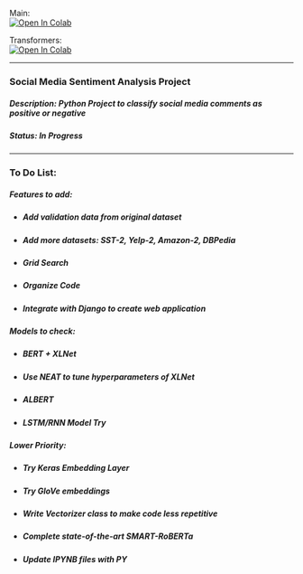 Main:\
[![Open In Colab](https://colab.research.google.com/assets/colab-badge.svg)](https://colab.research.google.com/github/dhruvjimulia-sys/Social-Media-Sentiment-Analysis/blob/main/main.ipynb)

Transformers:\
[![Open In Colab](https://colab.research.google.com/assets/colab-badge.svg)](https://colab.research.google.com/github/dhruvjimulia-sys/Social-Media-Sentiment-Analysis/blob/main/transformers.ipynb)

---
### **Social Media Sentiment Analysis Project** #
##### Description: Python Project to classify social media comments as positive or negative

##### Status: **In Progress**
---
### To Do List:
##### Features to add:
* ##### Add validation data from original dataset
* ##### Add more datasets: SST-2, Yelp-2, Amazon-2, DBPedia
* ##### Grid Search
* ##### Organize Code
* ##### Integrate with Django to create web application

##### Models to check:
* ##### BERT + XLNet
* ##### Use NEAT to tune hyperparameters of XLNet
* ##### ALBERT
* ##### LSTM/RNN Model Try

##### Lower Priority:
* ##### Try Keras Embedding Layer
* ##### Try GloVe embeddings
* ##### Write Vectorizer class to make code less repetitive
* ##### Complete state-of-the-art SMART-RoBERTa
* ##### Update IPYNB files with PY